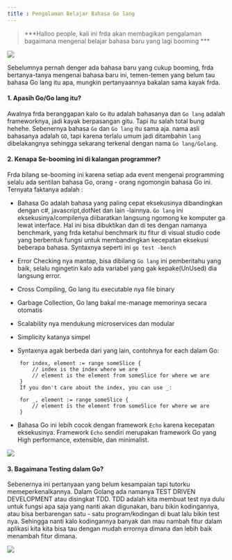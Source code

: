 ```yaml
---
title : Pengalaman Belajar Bahasa Go lang
---
```


> ***Halloo people, kali ini frda akan membagikan 
pengalaman bagaimana mengenal belajar bahasa  baru yang lagi booming ***

![](https://cdn-images-1.medium.com/max/1600/0*fyyS1OHEaQ2il8Tg.png)


Sebelumnya pernah denger ada bahasa baru yang cukup booming, frda bertanya-tanya mengenai bahasa baru ini, temen-temen yang belum tau  bahasa Go lang itu apa, mungkin pertanyaannya bakalan sama kayak frda.


#### 1. Apasih Go/Go lang itu?

Awalnya frda beranggapan kalo `Go` itu adalah bahasanya dan `Go lang` adalah frameworknya, jadi kayak berpasangan gitu. Tapi itu salah total bung hehehe. 
Sebenernya bahasa `Go` dan `Go lang` itu sama aja. nama asli bahasanya adalah `GO`, tapi karena terlalu umum jadi ditambahin `lang` dibelakangnya sehingga sekarang terkenal dengan nama `Go lang/Golang`.

#### 2. Kenapa Se-booming ini di kalangan programmer?

Frda bilang se-booming ini karena setiap ada event mengenai programming selalu ada sentilan bahasa Go, orang - orang ngomongin bahasa Go ini. 
Ternyata faktanya adalah :

* Bahasa Go adalah bahasa yang paling cepat eksekusinya dibandingkan dengan c#, javascript,dotNet dan lain -lainnya. `Go lang` ini eksekusinya/compilenya diibaratkan langsung ngomong ke komputer ga lewat interface. Hal ini bisa dibuktikan dan di tes dengan namanya benchmark, yang frda ketahui benchmark itu fitur di visual studio code yang berbentuk fungsi untuk membandingkan kecepatan eksekusi beberapa bahasa. Syntaxnya seperti ini `go test -bench`

* Error Checking nya mantap, bisa dibilang `Go lang` ini pemberitahu yang baik, selalu ngingetin kalo ada  variabel yang gak kepake(UnUsed) dia langsung error.

* Cross Compiling, Go lang itu executable nya file binary

* Garbage Collection, Go lang bakal me-manage memorinya secara otomatis

* Scalability nya mendukung microservices dan modular

* Simplicity katanya simpel

* Syntaxnya agak berbeda dari yang lain, contohnya for each dalam Go:

```
    for index, element := range someSlice {
        // index is the index where we are
        // element is the element from someSlice for where we are
    }
    If you don't care about the index, you can use _:

    for _, element := range someSlice {
        // element is the element from someSlice for where we are
    }
```    

* Bahasa Go ini lebih cocok dengan framework `Echo` karena kecepatan eksekusinya. Framework `Echo` sendiri merupakan framework Go yang High performance, extensible, dan minimalist.

![](https://echo.labstack.com/images/terminal.png)


#### 3. Bagaimana Testing dalam Go?

Sebenernya ini pertanyaan yang belum kesampaian tapi tutorku memeperkenalkannya. Dalam Golang ada namanya TEST DRIVEN DEVELOPMENT atau disingkat TDD.
TDD adalah kita membuat test nya dulu untuk fungsi apa saja yang nanti akan digunakan, baru bikin kodingannya, atau bisa berbarengan satu - satu program/kodingan di buat lalu bikin test nya. Sehingga nanti kalo kodingannya banyak dan mau nambah fitur dalam aplikasi kita kita bisa tau dengan mudah errornya dimana dan lebih baik menambah fitur dimana.  

![](https://cdn-images-1.medium.com/max/1600/1*Mjb3IFooRmFumA2IgNEWbw.png)






